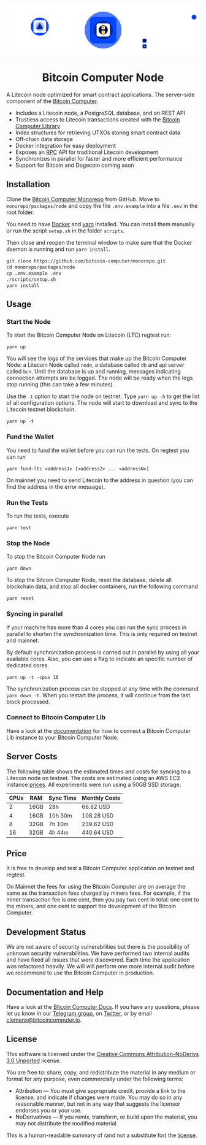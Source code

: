 <div align="center">
<img src="./imgs/bitcoin-computer-node@1x.png" alt="bitcoin-computer-logo" border="0" style="max-height: 180px"/>
    <h1>Bitcoin Computer Node</h1>
</div>

A Litecoin node optimized for smart contract applications. The server-side component of the [Bitcoin Computer](http://bitcoincomputer.io/).

* Includes a Litecoin node, a PostgreSQL database, and an REST API
* Trustless access to Litecoin transactions created with the [Bitcoin Computer Library](https://www.npmjs.com/package/@bitcoin-computer/lib)
* Index structures for retrieving UTXOs storing smart contract data
* Off-chain data storage
* Docker integration for easy deployment
* Exposes an [RPC](https://litecoin.info/index.php/Litecoin_API) API for traditional Litecoin development
* Synchronizes in parallel for faster and more efficient performance
* Support for Bitcoin and Dogecoin coming soon

## Installation

Clone the [Bitcoin Computer Monorepo](https://github.com/bitcoin-computer/monorepo.git) from GitHub. Move to ```monorepo/packages/node``` and copy the file ``.env.example`` into a file ``.env`` in the root folder.

You need to have [Docker](https://www.docker.com/) and [yarn](https://yarnpkg.com/) installed. You can install them manually or run the script ``setup.sh`` in the folder ``scripts``.

Then close and reopen the terminal window to make sure that the Docker daemon is running and run ``yarn install``.

```shell
git clone https://github.com/bitcoin-computer/monorepo.git
cd monorepo/packages/node
cp .env.example .env
./scripts/setup.sh
yarn install
```

## Usage

### Start the Node
To start the Bitcoin Computer Node on Litecoin (LTC) regtest run:

```shell
yarn up
```

You will see the logs of the services that make up the Bitcoin Computer Node: a Litecoin Node called ``node``, a database called ``db`` and api server called ``bcn``. Until the database is up and running, messages indicating connection attempts are be logged. The node will be ready when the logs stop running (this can take a few minutes).

Use the ``-t`` option to start the node on testnet. Type ``yarn up -h`` to get the list of all configuration options. The node will start to download and sync to the Litecoin testnet blockchain.

```shell
yarn up -t
```

### Fund the Wallet

You need to fund the wallet before you can run the tests. On regtest you can run

```shell
yarn fund-ltc <address1> [<address2> ... <addressN>]
```
On mainnet you need to send Litecoin to the address in question (you can find the address in the error message).

### Run the Tests

To run the tests, execute

```shell
yarn test
```
### Stop the Node

To stop the Bitcoin Computer Node run

```shell
yarn down
```

To stop the Bitcoin Computer Node, reset the database, delete all blockchain data, and stop all docker containers, run the following command

```shell
yarn reset
```


### Syncing in parallel

If your machine has more than 4 cores you can run the sync process in parallel to shorten the synchronization time. This is only required on testnet and mainnet.

By default synchronization process is carried out in parallel by using all your available cores. Also, you can use a flag to indicate an specific number of dedicated cores.

```shell
yarn up -t -cpus 16
```

The synchronization process can be stopped at any time with the command ```yarn down -t```. When you restart the process, it will continue from the last block processed.

### Connect to Bitcoin Computer Lib

Have a look at the [documentation](https://docs.bitcoincomputer.io/library/api/) for how to connect a Bitcoin Computer Lib instance to your Bitcoin Computer Node.

## Server Costs

The following table shows the estimated times and costs for syncing to a Litecoin node on testnet. The costs are estimated using an AWS EC2 instance [prices](https://aws.amazon.com/ec2/pricing/on-demand/). All experiments were run using a 50GB SSD storage.


| CPUs | RAM  | Sync Time | Monthly Costs  |
|------|------|-----------|----------------|
| 2    | 16GB | 28h       | 66.82 USD      |
| 4    | 16GB | 10h 30m   | 108.28 USD     |
| 8    | 32GB | 7h 10m    | 239.62 USD     |
| 16   | 32GB | 4h 44m    | 440.64 USD     |

## Price

It is free to develop and test a Bitcoin Computer application on testnet and regtest.

On Mainnet the fees for using the Bitcoin Computer are on average the same as the transaction fees charged by miners fees. For example, if the miner transaction fee is one cent, then you  pay two cent in total: one cent to the miners, and one cent to support the development of the Bitcoin Computer.

## Development Status

We are not aware of security vulnerabilities but there is the possibility of unknown security vulnerabilities. We have performed two internal audits and have fixed all issues that were discovered. Each time the application was refactored heavily. We will will perform one more internal audit before we recommend to use the Bitcoin Computer in production.

## Documentation and Help

Have a look at the [Bitcoin Computer Docs](https://docs.bitcoincomputer.io/). If you have any questions, please let us know in our <a href="https://t.me/thebitcoincomputer">Telegram group</a>, on <a href="https://twitter.com/TheBitcoinToken">Twitter</a>, or by email clemens@bitcoincomputer.io.

## License

This software is licensed under the [Creative Commons Attribution-NoDerivs 3.0 Unported](https://creativecommons.org/licenses/by-nd/3.0/) license.

You are free to: share, copy, and redistribute the material in any medium or format for any purpose, even commercially under the following terms:

* Attribution — You must give appropriate credit, provide a link to the license, and indicate if changes were made. You may do so in any reasonable manner, but not in any way that suggests the licensor endorses you or your use.
* NoDerivatives — If you remix, transform, or build upon the material, you may not distribute the modified material.

This is a human-readable summary of (and not a substitute for) the [license](https://creativecommons.org/licenses/by-nd/3.0/legalcode).
